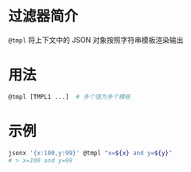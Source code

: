 # 过滤器简介

`@tmpl` 将上下文中的 JSON 对象按照字符串模板渲染输出

# 用法

```bash
@tmpl [TMPL1 ...]  # 多个值为多个模板
```

# 示例

```bash
jsonx '{x:100,y:99}' @tmpl "x=${x} and y=${y}"
# > x=100 and y=99
```

